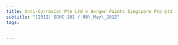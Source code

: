 ```yaml
---
title: Anti-Corrosion Pte Ltd v Berger Paints Singapore Pte Ltd 
subtitle: "[2012] SGHC 101 / 08\_May\_2012"
tags:


---
```


